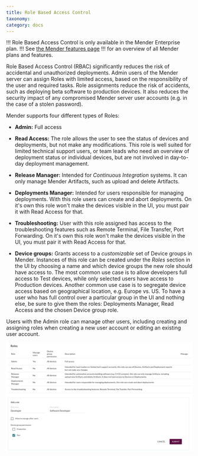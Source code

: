 ```yaml
---
title: Role Based Access Control
taxonomy:
category: docs
---
```


!!! Role Based Access Control is only available in the Mender Enterprise plan.
!!! See [the Mender features page](https://mender.io/plans/features?target=_blank)
!!! for an overview of all Mender plans and features.

Role Based Access Control (RBAC) significantly reduces the risk of accidental
and unauthorized deployments. Admin users of the Mender server can assign Roles
with limited access, based on the responsibility of the user and required tasks.
Role assignments reduce the risk of accidents, such as deploying beta software
to production devices. It also reduces the security impact of any compromised
Mender server user accounts (e.g. in the case of a stolen password).

Mender supports four different types of Roles:

* **Admin:** Full access

* **Read Access:** The role allows the user to see the status of devices and deployments,
but not make any modifications. This role is well suited for limited technical
support users, or team leads who need an overview of deployment status or
individual devices, but are not involved in day-to-day deployment management.


* **Release Manager:** Intended for *Continuous Integration* systems. It can only manage
Mender Artifacts, such as upload and delete Artifacts.

* **Deployments Manager:** Intended for users responsible for managing deployments.
With this role users can create and abort deployments. On it's own this role
won't make the devices visible in the UI, you must pair it with Read Access for that.

* **Troubleshooting:** User with this role assigned has access
to the troubleshooting features such as Remote Terminal, File Transfer, Port Forwarding.
On it's own this role won't make the devices visible in the UI, you must pair it
with Read Access for that.

* **Device groups:** Grants access to a *customizable* set of Device groups in
Mender. Instances of this role can be created under the *Roles* section in the
UI by choosing a name and which device groups the new role should have access
to. The most common use case is to allow developers full access to Test devices,
while only selected users have access to Production devices. Another common use
case is to segregate device access based on geographical location, e.g. Europe
vs. US.
To have a user who has full control over a particular group in the UI and nothing else,
be sure to give them the roles: Deployments Manager, Read Access and the chosen Device group role.

Users with the Admin role can manage other users, including creating and
assigning roles when creating a new user account or editing an existing user
account.

![Add role](image0.png)
